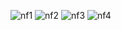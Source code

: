 ![nf1](https://github.com/user-attachments/assets/6322cfa7-b895-46c3-bbe2-f056919bd1e2)
![nf2](https://github.com/user-attachments/assets/261ed8fa-7fcc-4544-8065-ca6483c41289)
![nf3](https://github.com/user-attachments/assets/c2fb01ff-57e7-4257-83d0-82064abe5f81)
![nf4](https://github.com/user-attachments/assets/5385ea54-91af-4c9f-a7f6-51c1aed102d7)
